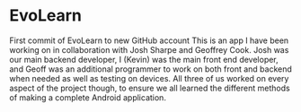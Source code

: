 # EvoLearn
First commit of EvoLearn to new GitHub account
This is an app I have been working on in collaboration with Josh Sharpe and Geoffrey Cook.
Josh was our main backend developer, I (Kevin) was the main front end developer, and Geoff was an additional programmer to work
on both front and backend when needed as well as testing on devices. All three of us worked on every aspect of the project though, to ensure we all learned the different methods of making a complete Android application.
